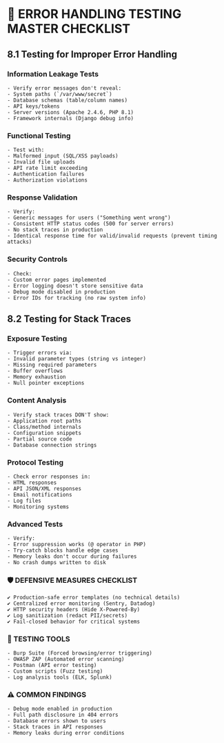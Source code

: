 
# 🚨 ERROR HANDLING TESTING MASTER CHECKLIST

## 8.1 Testing for Improper Error Handling
### Information Leakage Tests
    - Verify error messages don't reveal:
    - System paths (`/var/www/secret`)
    - Database schemas (table/column names)
    - API keys/tokens
    - Server versions (Apache 2.4.6, PHP 8.1)
    - Framework internals (Django debug info)
  
### Functional Testing
    - Test with:
    - Malformed input (SQL/XSS payloads)
    - Invalid file uploads
    - API rate limit exceeding
    - Authentication failures
    - Authorization violations
  
### Response Validation
    - Verify:
    - Generic messages for users ("Something went wrong")
    - Consistent HTTP status codes (500 for server errors)
    - No stack traces in production
    - Identical response time for valid/invalid requests (prevent timing attacks)

### Security Controls
    - Check:
    - Custom error pages implemented
    - Error logging doesn't store sensitive data
    - Debug mode disabled in production
    - Error IDs for tracking (no raw system info)

## 8.2 Testing for Stack Traces
### Exposure Testing
    - Trigger errors via:
    - Invalid parameter types (string vs integer)
    - Missing required parameters
    - Buffer overflows
    - Memory exhaustion
    - Null pointer exceptions

### Content Analysis
    - Verify stack traces DON'T show:
    - Application root paths
    - Class/method internals
    - Configuration snippets
    - Partial source code
    - Database connection strings

### Protocol Testing
    - Check error responses in:
    - HTML responses
    - API JSON/XML responses
    - Email notifications
    - Log files
    - Monitoring systems

### Advanced Tests
    - Verify:
    - Error suppression works (@ operator in PHP)
    - Try-catch blocks handle edge cases
    - Memory leaks don't occur during failures
    - No crash dumps written to disk


### 🛡️ DEFENSIVE MEASURES CHECKLIST
    ✔ Production-safe error templates (no technical details)  
    ✔ Centralized error monitoring (Sentry, Datadog)  
    ✔ HTTP security headers (Hide X-Powered-By)  
    ✔ Log sanitization (redact PII/secrets)  
    ✔ Fail-closed behavior for critical systems  

### 🔧 TESTING TOOLS
    - Burp Suite (Forced browsing/error triggering)
    - OWASP ZAP (Automated error scanning)
    - Postman (API error testing)
    - Custom scripts (Fuzz testing)
    - Log analysis tools (ELK, Splunk)

### ⚠️ COMMON FINDINGS
    - Debug mode enabled in production
    - Full path disclosure in 404 errors
    - Database errors shown to users
    - Stack traces in API responses
    - Memory leaks during error conditions
